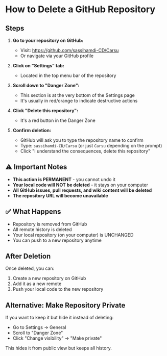 # How to Delete a GitHub Repository

## Steps

1. **Go to your repository on GitHub:**
   - Visit: https://github.com/sassihamdi-CD/Carsu
   - Or navigate via your GitHub profile

2. **Click on "Settings" tab:**
   - Located in the top menu bar of the repository

3. **Scroll down to "Danger Zone":**
   - This section is at the very bottom of the Settings page
   - It's usually in red/orange to indicate destructive actions

4. **Click "Delete this repository":**
   - It's a red button in the Danger Zone

5. **Confirm deletion:**
   - GitHub will ask you to type the repository name to confirm
   - Type: `sassihamdi-CD/Carsu` (or just `Carsu` depending on the prompt)
   - Click "I understand the consequences, delete this repository"

## ⚠️ Important Notes

- **This action is PERMANENT** - you cannot undo it
- **Your local code will NOT be deleted** - it stays on your computer
- **All GitHub issues, pull requests, and wiki content will be deleted**
- **The repository URL will become unavailable**

## ✅ What Happens

- Repository is removed from GitHub
- All remote history is deleted
- Your local repository (on your computer) is UNCHANGED
- You can push to a new repository anytime

## After Deletion

Once deleted, you can:
1. Create a new repository on GitHub
2. Add it as a new remote
3. Push your local code to the new repository

## Alternative: Make Repository Private

If you want to keep it but hide it instead of deleting:
- Go to Settings → General
- Scroll to "Danger Zone"
- Click "Change visibility" → "Make private"

This hides it from public view but keeps all history.

